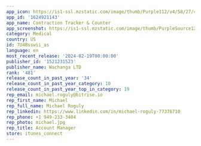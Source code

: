 ```yaml
---
app_icon: https://is1-ssl.mzstatic.com/image/thumb/Purple112/v4/58/27/4b/58274b0f-88f9-113a-cdee-6201ba7155b2/AppIcon-0-0-1x_U007epad-0-0-0-0-85-220.png/1024x1024bb.png
app_id: '1624921143'
app_name: Contraction Tracker & Counter⁣
app_screenshot: https://is1-ssl.mzstatic.com/image/thumb/PurpleSource126/v4/30/4b/d6/304bd6df-cd83-1f75-2b15-7f6d0678dec2/a30ba4a1-d857-4837-aa3a-4d7767a15619_1.png/1242x2688bb.png
category: Medical
country: US
id: 7U4Bsswii_as
language: en
most_recent_release: '2024-02-19T00:00:00'
publisher_id: '1521231523'
publisher_name: Wachanga LTD
rank: '481'
release_count_in_past_year: '34'
release_count_in_past_year_category: 10
release_count_in_past_year_top_in_category: 19
rep_email: michael.roguly@bitrise.io
rep_first_name: Michael
rep_full_name: Michael Roguly
rep_linkedin: https://www.linkedin.com/in/michael-roguly-77376710
rep_phone: +1 949-233-3404
rep_photo: michael.jpg
rep_title: Account Manager
store: itunes_connect
---
```


